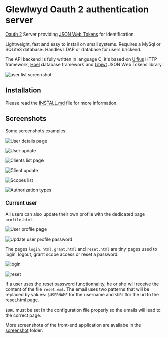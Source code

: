 # Glewlwyd Oauth 2 authentication server

[Oauth 2](https://oauth.net/2/) Server providing [JSON Web Tokens](https://jwt.io/) for identification.

Lightweight, fast and easy to install on small systems. Requires a MySql or SQLite3 database. Handles LDAP or database for users backend.

The API backend is fully written in language C, it's based on [Ulfius](https://github.com/babelouest/ulfius) HTTP framework, [Hoel](https://github.com/babelouest/hoel) database framework and [Libjwt](https://github.com/benmcollins/libjwt.git) JSON Web Tokens library.

![user list screenshot](https://raw.githubusercontent.com/babelouest/glewlwyd/master/screenshots/g_1_users.png)

## Installation

Please read the [INSTALL.md](INSTALL.md) file for more information.

## Screenshots

Some screenshots examples:

![User details page](https://github.com/babelouest/glewlwyd/raw/master/screenshots/g_2_user_details.png)

![User update](https://github.com/babelouest/glewlwyd/raw/master/screenshots/g_1_users_udate.png)

![Clients list page](https://github.com/babelouest/glewlwyd/raw/master/screenshots/g_3_clients.png)

![Client update](https://github.com/babelouest/glewlwyd/raw/master/screenshots/g_3_clients_update.png)

![Scopes list](https://github.com/babelouest/glewlwyd/raw/master/screenshots/g_4_scopes.png)

![Authorization types](https://github.com/babelouest/glewlwyd/raw/master/screenshots/g_6_auth_types.png)

### Current user

All users can also update their own profile with the dedicated page `profile.html`.

![User profile page](https://github.com/babelouest/glewlwyd/raw/master/screenshots/profile.png)

![Update user profile password](https://github.com/babelouest/glewlwyd/raw/master/screenshots/profile_upate_password.png)

The pages `login.html`, `grant.html` and `reset.html` are tiny pages used to login, logout, grant scope access or reset a password.

![login](https://github.com/babelouest/glewlwyd/raw/master/screenshots/sign_in.png)

![reset](https://github.com/babelouest/glewlwyd/raw/master/screenshots/password_forgot.png)

If a user uses the reset password functionnality, he or she will receive the content of the file `reset.eml`. The email uses two patterns that will be replaced by values: `$USERNAME` for the username and `$URL` for the url to the reset.html page.

`$URL` must be set in the configuration file properly so the emails will lead to the correct page.

More screenshots of the front-end application are availabe in the [screenshot](https://github.com/babelouest/glewlwyd/tree/master/screenshots) folder.
